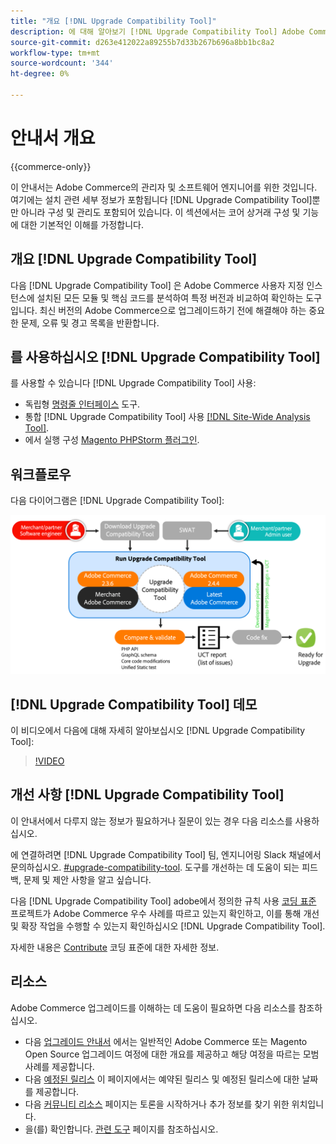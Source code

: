 ```yaml
---
title: "개요 [!DNL Upgrade Compatibility Tool]"
description: 에 대해 알아보기 [!DNL Upgrade Compatibility Tool] Adobe Commerce 프로젝트에 어떻게 도움을 줄 수 있습니까?
source-git-commit: d263e412022a89255b7d33b267b696a8bb1bc8a2
workflow-type: tm+mt
source-wordcount: '344'
ht-degree: 0%

---
```



# 안내서 개요

{{commerce-only}}

이 안내서는 Adobe Commerce의 관리자 및 소프트웨어 엔지니어를 위한 것입니다. 여기에는 설치 관련 세부 정보가 포함됩니다 [!DNL Upgrade Compatibility Tool]뿐만 아니라 구성 및 관리도 포함되어 있습니다. 이 섹션에서는 코어 상거래 구성 및 기능에 대한 기본적인 이해를 가정합니다.

## 개요 [!DNL Upgrade Compatibility Tool]

다음 [!DNL Upgrade Compatibility Tool] 은 Adobe Commerce 사용자 지정 인스턴스에 설치된 모든 모듈 및 핵심 코드를 분석하여 특정 버전과 비교하여 확인하는 도구입니다. 최신 버전의 Adobe Commerce으로 업그레이드하기 전에 해결해야 하는 중요한 문제, 오류 및 경고 목록을 반환합니다.

## 를 사용하십시오 [!DNL Upgrade Compatibility Tool]

를 사용할 수 있습니다 [!DNL Upgrade Compatibility Tool] 사용:

- 독립형 [명령줄 인터페이스](../upgrade-compatibility-tool/run.md) 도구.
- 통합 [!DNL Upgrade Compatibility Tool] 사용 [[!DNL Site-Wide Analysis Tool]](../upgrade-compatibility-tool/integrate-analysis-tool.md).
- 에서 실행 구성 [Magento PHPStorm 플러그인](../upgrade-compatibility-tool/run-configuration-phpstorm-plugin.md).

## 워크플로우

다음 다이어그램은 [!DNL Upgrade Compatibility Tool]:

![[!DNL Upgrade Compatibility Tool] 다이어그램](../../assets/upgrade-guide/uct-diagram-v5.png)

## [!DNL Upgrade Compatibility Tool] 데모

이 비디오에서 다음에 대해 자세히 알아보십시오 [!DNL Upgrade Compatibility Tool]:

>[!VIDEO](https://video.tv.adobe.com/v/341245?quality=12)

## 개선 사항 [!DNL Upgrade Compatibility Tool]

이 안내서에서 다루지 않는 정보가 필요하거나 질문이 있는 경우 다음 리소스를 사용하십시오.

에 연결하려면 [!DNL Upgrade Compatibility Tool] 팀, 엔지니어링 Slack 채널에서 문의하십시오. [#upgrade-compatibility-tool](https://magentocommeng.slack.com/archives/C019Y143U9F). 도구를 개선하는 데 도움이 되는 피드백, 문제 및 제안 사항을 알고 싶습니다.

다음 [!DNL Upgrade Compatibility Tool] adobe에서 정의한 규칙 사용 [코딩 표준](https://developer.adobe.com/commerce/php/coding-standards/) 프로젝트가 Adobe Commerce 우수 사례를 따르고 있는지 확인하고, 이를 통해 개선 및 확장 작업을 수행할 수 있는지 확인하십시오 [!DNL Upgrade Compatibility Tool].

자세한 내용은 [Contribute](https://developer.adobe.com/commerce/php/coding-standards/contributing/) 코딩 표준에 대한 자세한 정보.

## 리소스

Adobe Commerce 업그레이드를 이해하는 데 도움이 필요하면 다음 리소스를 참조하십시오.

- 다음 [업그레이드 안내서](../overview.md) 에서는 일반적인 Adobe Commerce 또는 Magento Open Source 업그레이드 여정에 대한 개요를 제공하고 해당 여정을 따르는 모범 사례를 제공합니다.
- 다음 [예정된 릴리스](https://devdocs.magento.com/release/) 이 페이지에서는 예약된 릴리스 및 예정된 릴리스에 대한 날짜를 제공합니다.
- 다음 [커뮤니티 리소스](https://developer.adobe.com/commerce/contributor/community/) 페이지는 토론을 시작하거나 추가 정보를 찾기 위한 위치입니다.
- 을(를) 확인합니다. [관련 도구](../upgrade-compatibility-tool/related-tools.md) 페이지를 참조하십시오.
